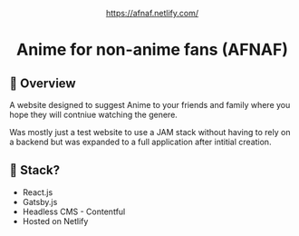 <p align="center">
  <a href="https://afnaf.netlify.com/">
    https://afnaf.netlify.com/
  </a>
</p>
<h1 align="center">
  Anime for non-anime fans  (AFNAF)
</h1>

## 🚀 Overview

<p>A website designed to suggest Anime to your friends and family where you hope they will contniue watching the genere.</p>
<p>Was mostly just a test website to use a JAM stack without having to rely on a backend but was expanded to a full application after intitial creation.

## 🧐 Stack?

<ul>
  <li>React.js</li>
  <li>Gatsby.js</li>
  <li>Headless CMS - Contentful</li>
  <li>Hosted on Netlify</li>
</ul>
